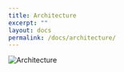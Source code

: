 ```yaml
---
title: Architecture
excerpt: ""
layout: docs
permalink: /docs/architecture/
---
```

![Architecture](https://cloud.githubusercontent.com/assets/5337267/19623944/f2366c74-989d-11e6-970b-db0ff41f618a.png)
